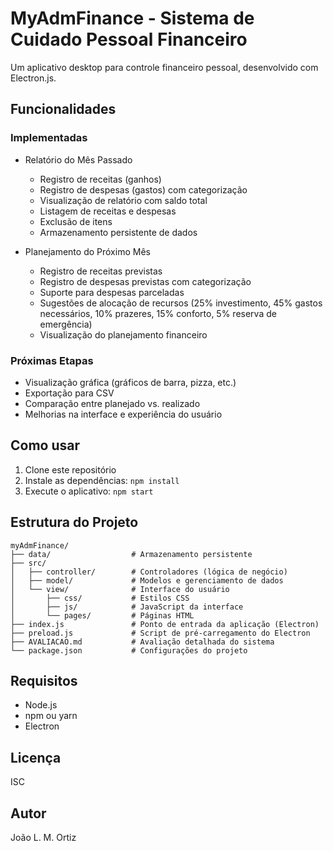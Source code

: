 # MyAdmFinance - Sistema de Cuidado Pessoal Financeiro

Um aplicativo desktop para controle financeiro pessoal, desenvolvido com Electron.js.

## Funcionalidades

### Implementadas
- Relatório do Mês Passado
  - Registro de receitas (ganhos)
  - Registro de despesas (gastos) com categorização
  - Visualização de relatório com saldo total
  - Listagem de receitas e despesas
  - Exclusão de itens
  - Armazenamento persistente de dados

- Planejamento do Próximo Mês
  - Registro de receitas previstas
  - Registro de despesas previstas com categorização
  - Suporte para despesas parceladas
  - Sugestões de alocação de recursos (25% investimento, 45% gastos necessários, 10% prazeres, 15% conforto, 5% reserva de emergência)
  - Visualização do planejamento financeiro

### Próximas Etapas
- Visualização gráfica (gráficos de barra, pizza, etc.)
- Exportação para CSV
- Comparação entre planejado vs. realizado
- Melhorias na interface e experiência do usuário

## Como usar

1. Clone este repositório
2. Instale as dependências: `npm install`
3. Execute o aplicativo: `npm start`

## Estrutura do Projeto

```
myAdmFinance/
├── data/                  # Armazenamento persistente
├── src/
│   ├── controller/        # Controladores (lógica de negócio)
│   ├── model/             # Modelos e gerenciamento de dados
│   └── view/              # Interface do usuário
│       ├── css/           # Estilos CSS
│       ├── js/            # JavaScript da interface
│       └── pages/         # Páginas HTML
├── index.js               # Ponto de entrada da aplicação (Electron)
├── preload.js             # Script de pré-carregamento do Electron
├── AVALIACAO.md           # Avaliação detalhada do sistema
└── package.json           # Configurações do projeto
```

## Requisitos

- Node.js
- npm ou yarn
- Electron

## Licença

ISC

## Autor

João L. M. Ortiz
